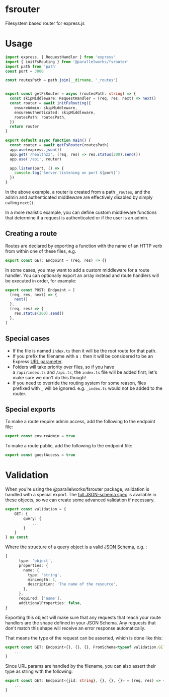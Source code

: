 # fsrouter
Filesystem based router for express.js

# Usage

```typescript
import express, { RequestHandler } from 'express'
import { initFsRouting } from '@parallelworks/fsrouter'
import path from 'path'
const port = 3000

const routesPath = path.join(__dirname, '_routes')


export const getFsRouter = async (routesPath: string) => {
  const skipMiddleware: RequestHandler = (req, res, next) => next()
  const router = await initFsRouting({
    ensureAdmin: skipMiddleware,
    ensureAuthenticated: skipMiddleware,
    routesPath: routesPath,
  })
  return router
}

export default async function main() {
  const router = await getFsRouter(routesPath)
  app.use(express.json())
  app.get('/healthzz', (req, res) => res.status(200).send())
  app.use('/api', router)

  app.listen(port, () => {
    console.log(`Server listening on port ${port}`)
  })
}

```

In the above example, a router is created from a path `_routes`, and the admin and authenticated middleware are effectively disabled by simply calling `next()`.

In a more realistic example, you can define custom middleware functions that determine if a request is authenticated or if the user is an admin.

## **Creating a route**

Routes are declared by exporting a function with the name of an HTTP verb from within one of these files, e.g.

```typescript
export const GET: Endpoint = (req, res) => {}
```

In some cases, you may want to add a custom middleware for a route handler. You can optionally export an array instead and route handlers will be executed in order, for example:

```typescript
export const POST: Endpoint = [
  (req, res, next) => {
    next()
  },
  (req, res) => {
    res.status(200).send()
  },
]
```

## **Special cases**

- If the file is named `index.ts` then it will be the root route for that path.
- If you prefix the filename with a `:` then it will be considered to be an Express [URL parameter](https://expressjs.com/en/guide/routing.html#route-parameters).
- Folders will take priority over files, so if you have a `/api/index.ts` and `/api.ts`, the `index.ts` file will be added first; let's make sure we don't do this though!
- If you need to override the routing system for some reason, files prefixed with `_` will be ignored. e.g. `_index.ts` would not be added to the router.

## **Special exports**

To make a route require admin access, add the following to the endpoint file:

```typescript
export const ensureAdmin = true
```

To make a route public, add the following to the endpoint file:

```typescript
export const guestAccess = true
```

# **Validation**

When you’re using the @parallelworks/fsrouter package, validation is handled with a special export. The [full JSON-schema spec](https://json-schema.org/draft/2020-12/json-schema-core.html#rfc.section.10.3.2.1) is available in these objects, so we can create some advanced validation if necessary.

```typescript
export const validation = {
    GET: {
        query: {
            ...
        }
    }
} as const
```

Where the structure of a query object is a valid [JSON Schema](https://json-schema.org/), e.g. :

```typescript
{
      type: 'object',
      properties: {
        name: {
          type: 'string',
          minLength: 1,
          description: 'The name of the resource',
        },
      },
      required: ['name'],
      additionalProperties: false,
}
```

Exporting this object will make sure that any requests that reach your route handlers are the shape defined in your JSON Schema. Any requests that don't match this shape will receive an error response automatically.

That means the type of the request can be asserted, which is done like this:

```typescript
export const GET: Endpoint<{}, {}, {}, FromSchema<typeof validation.GET.query>> = (req, res) => {
    ...
}
```

Since URL params are handled by the filename, you can also assert their type as string with the following:

```ts
export const GET: Endpoint<{jid: string}, {}, {}, {}> = (req, res) => {
    ...
}
```

